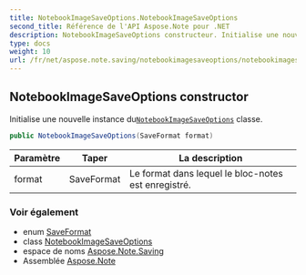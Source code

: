 ```yaml
---
title: NotebookImageSaveOptions.NotebookImageSaveOptions
second_title: Référence de l'API Aspose.Note pour .NET
description: NotebookImageSaveOptions constructeur. Initialise une nouvelle instance duNotebookImageSaveOptions classe.
type: docs
weight: 10
url: /fr/net/aspose.note.saving/notebookimagesaveoptions/notebookimagesaveoptions/
---
```

## NotebookImageSaveOptions constructor

Initialise une nouvelle instance du[`NotebookImageSaveOptions`](../) classe.

```csharp
public NotebookImageSaveOptions(SaveFormat format)
```

| Paramètre | Taper | La description |
| --- | --- | --- |
| format | SaveFormat | Le format dans lequel le bloc-notes est enregistré. |

### Voir également

* enum [SaveFormat](../../../aspose.note/saveformat/)
* class [NotebookImageSaveOptions](../)
* espace de noms [Aspose.Note.Saving](../../notebookimagesaveoptions/)
* Assemblée [Aspose.Note](../../../)


